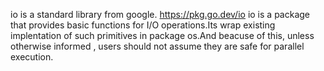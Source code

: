 io is a standard library from google.  https://pkg.go.dev/io
io is a package that provides basic functions for I/O operations.Its wrap existing implentation of such primitives in package os.And beacuse of this, unless otherwise informed , users should not assume they are safe for parallel execution.
